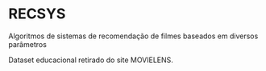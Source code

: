 # RECSYS
Algoritmos de sistemas de recomendação de filmes baseados em diversos parâmetros

Dataset educacional retirado do site MOVIELENS.
